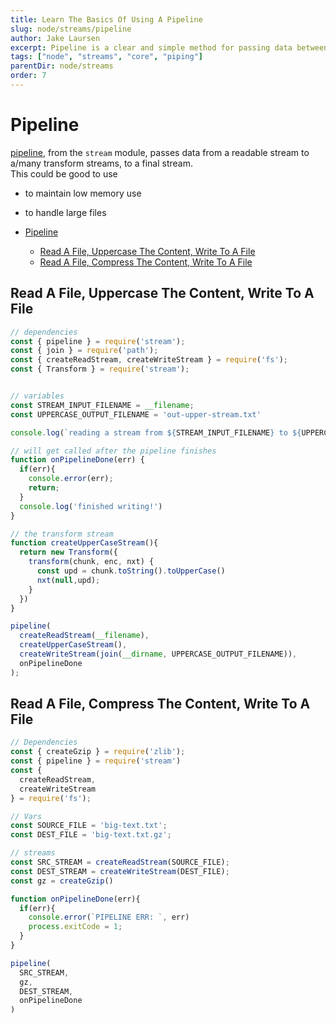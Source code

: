 ```yaml
---
title: Learn The Basics Of Using A Pipeline
slug: node/streams/pipeline
author: Jake Laursen
excerpt: Pipeline is a clear and simple method for passing data between streams
tags: ["node", "streams", "core", "piping"]
parentDir: node/streams
order: 7
---
```



# Pipeline
[pipeline](https://nodejs.org/dist/latest-v18.x/docs/api/stream.html#streampipelinestreams-callback), from the `stream` module, passes data from a readable stream to a/many transform streams, to a final stream.  
This could be good to use 
- to maintain low memory use
- to handle large files

- [Pipeline](#pipeline)
  - [Read A File, Uppercase The Content, Write To A File](#read-a-file-uppercase-the-content-write-to-a-file)
  - [Read A File, Compress The Content, Write To A File](#read-a-file-compress-the-content-write-to-a-file)


## Read A File, Uppercase The Content, Write To A File
```js
// dependencies
const { pipeline } = require('stream');
const { join } = require('path');
const { createReadStream, createWriteStream } = require('fs');
const { Transform } = require('stream');


// variables
const STREAM_INPUT_FILENAME = __filename;
const UPPERCASE_OUTPUT_FILENAME = 'out-upper-stream.txt'

console.log(`reading a stream from ${STREAM_INPUT_FILENAME} to ${UPPERCASE_OUTPUT_FILENAME}`);

// will get called after the pipeline finishes
function onPipelineDone(err) {
  if(err){
    console.error(err);
    return;
  }
  console.log('finished writing!')
}

// the transform stream
function createUpperCaseStream(){
  return new Transform({
    transform(chunk, enc, nxt) {
      const upd = chunk.toString().toUpperCase()
      nxt(null,upd);
    }
  })
}

pipeline(
  createReadStream(__filename),
  createUpperCaseStream(),
  createWriteStream(join(__dirname, UPPERCASE_OUTPUT_FILENAME)),
  onPipelineDone
);
```

## Read A File, Compress The Content, Write To A File
```js
// Dependencies
const { createGzip } = require('zlib');
const { pipeline } = require('stream')
const {
  createReadStream,
  createWriteStream
} = require('fs');

// Vars
const SOURCE_FILE = 'big-text.txt';
const DEST_FILE = 'big-text.txt.gz';

// streams
const SRC_STREAM = createReadStream(SOURCE_FILE);
const DEST_STREAM = createWriteStream(DEST_FILE);
const gz = createGzip()

function onPipelineDone(err){
  if(err){
    console.error(`PIPELINE ERR: `, err)
    process.exitCode = 1;
  }
}

pipeline(
  SRC_STREAM,
  gz,
  DEST_STREAM,
  onPipelineDone
)
```